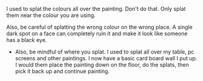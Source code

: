 I used to splat the colours all over the painting. Don't do that. Only splat them near the colour you are using.

Also, be careful of splatting the wrong colour on the wrong place. A single dark spot on a face can completely ruin it and make it look like someone has a black eye.

* Also, be mindful of where you splat. I used to splat all over my table, pc screens and other paintings. I now have a basic card board wall I put up. I would them place the painting down on the floor, do the splats, then pick it back up and continue painting.